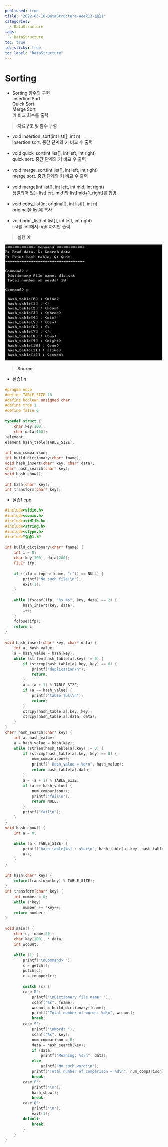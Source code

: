 ```yaml
---
published: true
title: "2022-03-16-DataStructure-Week13-실습1"
categories:
  - DataStructure
tags:
  - DataStructure
toc: true
toc_sticky: true
toc_label: "DataStructure"
---
```


# Sorting

- Sorting 함수의 구현  
  Insertion Sort  
  Quick Sort  
  Merge Sort  
  키 비교 회수를 출력

> **자료구조 및 함수 구성**

- void insertion_sort(int list[], int n)  
  insertion sort. 중간 단계와 키 비교 수 출력  
  <br>
- void quick_sort(int list[], int left, int right)  
  quick sort. 중간 단계와 키 비교 수 출력  
  <br>
- void merge_sort(int list[], int left, int right)  
  merge sort. 중간 단계와 키 비교 수 출력  
  <br>
- void merge(int list[], int left, int mid, int right)  
  정렬되어 있는 list[left..mid]와 list[mid+1..right]를 합병  
  <br>
- void copy_list(int original[], int list[], int n)  
  original을 list에 복사  
  <br>
- void print_list(int list[], int left, int right)  
  list를 left에서 right까지만 출력

> **실행 예**

![image](https://github.com/222SeungHyun/222SeungHyun.github.io/blob/master/_images/%EC%9E%90%EB%A3%8C%EA%B5%AC%EC%A1%B0%EC%99%80%EC%8B%A4%EC%8A%B5-12%EC%9E%A5-%EC%8B%A4%EC%8A%B51-3.png?raw=true)

> **Source**

- 실습1.h

```C++
#pragma once
#define TABLE_SIZE 13
#define boolean unsigned char
#define true 1
#define false 0

typedef struct {
	char key[100];
	char data[100];
}element;
element hash_table[TABLE_SIZE];

int num_comparison;
int build_dictionary(char* fname);
void hash_insert(char* key, char* data);
char* hash_search(char* key);
void hash_show();

int hash(char* key);
int transform(char* key);
```

- 실습1.cpp

```C++
#include<stdio.h>
#include<conio.h>
#include<stdlib.h>
#include<string.h>
#include<ctype.h>
#include"실습1.h"

int build_dictionary(char* fname) {
	int i = 0;
	char key[100], data[200];
	FILE* ifp;

	if ((ifp = fopen(fname, "r")) == NULL) {
		printf("No such file!\n");
		exit(1);
	}

	while (fscanf(ifp, "%s %s", key, data) == 2) {
		hash_insert(key, data);
		i++;
	}
	fclose(ifp);
	return i;
}

void hash_insert(char* key, char* data) {
	int a, hash_value;
	a = hash_value = hash(key);
	while (strlen(hash_table[a].key) != 0) {
		if (strcmp(hash_table[a].key, key) == 0) {
			printf("duplication\n");
			return;
		}
		a = (a + 1) % TABLE_SIZE;
		if (a == hash_value) {
			printf("table full\n");
			return;
		}
		strcpy(hash_table[a].key, key);
		strcpy(hash_table[a].data, data);
	}
}
char* hash_search(char* key) {
	int a, hash_value;
	a = hash_value = hash(key);
	while (strlen(hash_table[a].key) != 0) {
		if (strcmp(hash_table[a].key, key) == 0) {
			num_comparison++;
			printf(" Hash_value = %d\n", hash_value);
			return hash_table[a].data;
		}
		a = (a + 1) % TABLE_SIZE;
		if (a == hash_value) {
			num_comparison++;
			printf("fail\n");
			return NULL;
		}
		printf("fail\n");
	}
}
void hash_show() {
	int a = 0;

	while (a < TABLE_SIZE) {
		printf("hash_table[%s] : <%s>\n", hash_table[a].key, hash_table[a].data);
		a++;
	}
}

int hash(char* key) {
	return(transform(key) % TABLE_SIZE);
}
int transform(char* key) {
	int number = 0;
	while (*key)
		number += *key++;
	return number;
}

void main() {
	char c, fname[20];
	char key[100], * data;
	int wcount;

	while (1) {
		printf("\nCommand> ");
		c = getch();
		putch(c);
		c = toupper(c);

		switch (c) {
		case'R':
			printf("\nDictionary file name: ");
			scanf("%s", fname);
			wcount = build_dictionary(fname);
			printf("Total number of words: %d\n", wcount);
			break;
		case'S':
			printf("\nWord: ");
			scanf("%s", key);
			num_comparison = 0;
			data = hash_search(key);
			if (data)
				printf("Meaning: %s\n", data);
			else
				printf("No such word!\n");
			printf("Total number of comparison = %d\n", num_comparison);
			break;
		case'P':
			printf("\n");
			hash_show();
			break;
		case'Q':
			printf("\n");
			exit(1);
		default:
			break;
		}
	}
}
```
